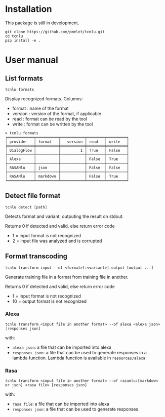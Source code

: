 # Installation
This package is still in development.

    git clone https://github.com/pmelet/tcnlu.git
    cd tcnlu
    pip install -e .

# User manual

## List formats

    tcnlu formats

Display recognized formats. Columns:

 - format  : name of the format
 - version : version of the format, if applicable
 - read    : format can be read by the tool
 - write   : format can be written by the tool

```
> tcnlu formats
╒════════════╤══════════╤═══════════╤════════╤═════════╕
│ provider   │ format   │   version │ read   │ write   │
╞════════════╪══════════╪═══════════╪════════╪═════════╡
│ DialogFlow │          │         1 │ True   │ False   │
├────────────┼──────────┼───────────┼────────┼─────────┤
│ Alexa      │          │           │ False  │ True    │
├────────────┼──────────┼───────────┼────────┼─────────┤
│ RASANlu    │ json     │           │ False  │ False   │
├────────────┼──────────┼───────────┼────────┼─────────┤
│ RASANlu    │ markdown │           │ False  │ True    │
╘════════════╧══════════╧═══════════╧════════╧═════════╛
```

## Detect file format
    tcnlu detect [path]

Detects format and variant, outputing the result on stdout.

Returns 0 if detected and valid, else return error code

 - 1 = input format is not recognized
 - 2 = input file was analyzed and is corrupted

## Format transcoding
    tcnlu transform input --of <format>[:<variant>] output [output ...]

Generate training file in a format from training file in another.

Returns 0 if detected and valid, else return error code

 - 1 = input format is not recognized
 - 10 = output format is not recognized

### Alexa

    tcnlu transform <input file in another format> --of alexa <alexa json> [responses json]
with:

 - `alexa json`: a file that can be imported into alexa
 - `responses json`: a file that can be used to generate responses in a lambda function. Lambda function is available in `resources/alexa`

 ### Rasa

    tcnlu transform <input file in another format> --of rasanlu:[markdown or json] <rasa file> [responses json]
with:

 - `rasa file`: a file that can be imported into alexa
 - `responses json`: a file that can be used to generate responses